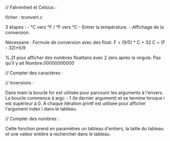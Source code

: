 // Fahrenheit et Celsius :

ficher : tconvert.c

3 étapes : - °C vers °F / °F vers °C
           - Entrer la température.
           - Affichage de la conversion.

Nécessaire :
Formule de conversion avec des float. 
F = (9/5) * C + 32
C = (F - 32)*5/9

%.2f pour afficher des nombres floattans avec 2 zero après la virgule. Pas qu'il y ait Nombre.00000000000

// Compter des caractères :

// Inversions :

Dans main la boucle for est utilisée pour parcourir les arguments à l'envers. La boucle commence à argc - 1 (le dernier argument) et se termine lorsque i est supérieur à 0. A chaque itération printf est utilisée pour afficher l'argument index i dans le tableau.

// Compter des nombres :

Cette fonction prend en paramètres un tableau d'entiers, la taille du tableau et une valeur entière à rechercher dans le tableau.